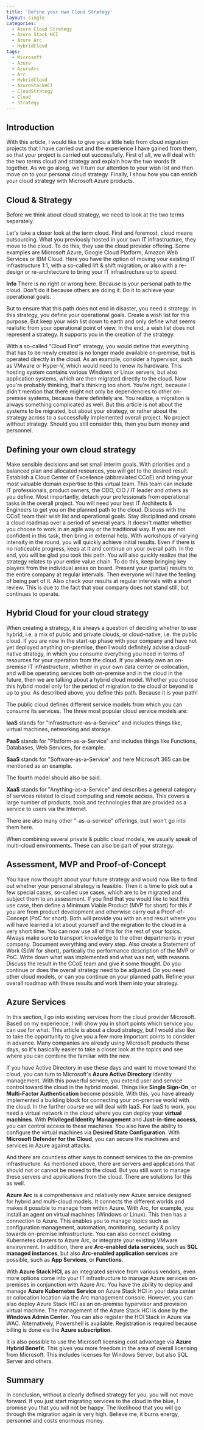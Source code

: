 ```yaml
---
title: 'Define your own Cloud Strategy'
layout: single
categories:
  - Azure Cloud Strategy
  - Azure Stack HCI
  - Azure Arc
  - HybridCloud
tags:
  - Microsoft
  - Azure
  - AzureArc
  - Arc
  - HybridCloud
  - AzureStackHCI
  - CloudStrategy
  - Cloud
  - Strategy
---
```


## Introduction
With this article, I would like to give you a little help from cloud migration projects that I have carried out and the experience I have gained from them, so that your project is carried out successfully. First of all, we will deal with the two terms cloud and strategy and explain how the two words fit together. As we go along, we'll turn our attention to your wish list and then move on to your personal cloud strategy. Finally, I show how you can enrich your cloud strategy with Microsoft Azure products.

## Cloud & Strategy
Before we think about cloud strategy, we need to look at the two terms separately. 

Let's take a closer look at the term cloud. First and foremost, cloud means outsourcing. What you previously hosted in your own IT infrastructure, they move to the cloud. To do this, they use the cloud provider offering. Some examples are Microsoft Azure, Google Cloud Platform, Amazon Web Services or IBM Cloud. Here you have the option of moving your existing IT infrastructure 1:1, with a so-called lift & shift migration, or also with a re-design or re-architecture to bring your IT infrastructure up to speed.

**Info**
There is no right or wrong here. Because is your personal path to the cloud. Don't do it because others are doing it. Do it to achieve your operational goals.

But to ensure that this path does not end in disaster, you need a strategy. In this strategy, you define your operational goals. Create a wish list for this purpose. But keep your wish list down to earth and only define what seems realistic from your operational point of view. In the end, a wish list does not represent a strategy. It supports you in the creation of the strategy.

With a so-called "Cloud First" strategy, you would define that everything that has to be newly created is no longer made available on-premise, but is operated directly in the cloud. As an example, consider a hypervisor, such as VMware or Hyper-V, which would need to renew its hardware. This hosting system contains various Windows or Linux servers, but also application systems, which are then migrated directly to the cloud. Now you're probably thinking, that's thinking too short. You're right, because I didn't mention that there might not only be dependencies to other on-premise systems, because there definitely are. You realize, a migration is always something complicated as well. But this article is not about the systems to be migrated, but about your strategy, or rather about the strategy across to a successfully implemented overall project. No project without strategy. Should you still consider this, then you burn money and personnel.

## Defining your own cloud strategy
Make sensible decisions and set small interim goals. With priorities and a balanced plan and allocated resources, you will get to the desired result. Establish a Cloud Center of Excellence (abbreviated CCoE) and bring your most valuable domain expertise to this virtual team. This team can include IT professionals, product owners, the CDO, CIO / IT leader and others as you define. Most importantly, detach your professionals from operational tasks in the overall project. You will need your best IT Architects & Engineers to get you on the planned path to the cloud. Discuss with the CCoE team their wish list and operational goals. Stay disciplined and create a cloud roadmap over a period of several years. It doesn't matter whether you choose to work in an agile way or the traditional way. If you are not confident in this task, then bring in external help. With workshops of varying intensity in the round, you will quickly achieve initial results. Even if there is no noticeable progress, keep at it and continue on your overall path. In the end, you will be glad you took this path. You will also quickly realize that the strategy relates to your entire value chain. To do this, keep bringing key players from the individual areas on board. Present your (partial) results to the entire company at regular intervals. Then everyone will have the feeling of being part of it. Also check your results at regular intervals with a short review. This is due to the fact that your company does not stand still, but continues to operate.

## Hybrid Cloud for your cloud strategy
When creating a strategy, it is always a question of deciding whether to use hybrid, i.e. a mix of public and private clouds, or cloud-native, i.e. the public cloud. If you are now in the start-up phase with your company and have not yet deployed anything on-premise, then I would definitely advise a cloud-native strategy, in which you consume everything you need in terms of resources for your operation from the cloud. 
If you already own an on-premise IT infrastructure, whether in your own data center or colocation, and will be operating services both on-premise and in the cloud in the future, then we are talking about a hybrid cloud model. Whether you choose this hybrid model only for the period of migration to the cloud or beyond is up to you. As described above, you define this path. Because it is your path!

The public cloud defines different service models from which you can consume its services. The three most popular cloud service models are:

**IaaS** stands for "Infrastructure-as-a-Service" and includes things like, virtual machines, networking and storage.

**PaaS** stands for "Platform-as-a-Service" and includes things like Functions, Databases, Web Services, for example.

**SaaS** stands for "Software-as-a-Service" and here Microsoft 365 can be mentioned as an example.

The fourth model should also be said.

**XaaS** stands for "Anything-as-a-Service" and describes a general category of services related to cloud computing and remote access. This covers a large number of products, tools and technologies that are provided as a service to users via the Internet.

There are also many other "-as-a-service" offerings, but I won't go into them here. 

When combining several private & public cloud models, we usually speak of multi-cloud environments. These can also be part of your strategy. 

## Assessment, MVP and Proof-of-Concept
You have now thought about your future strategy and would now like to find out whether your personal strategy is feasible. Then it is time to pick out a few special cases, so-called use cases, which are to be migrated and subject them to an assessment. If you find that you would like to test this use case, then define a Minimum Viable Product (MVP for short) for this if you are from product development and otherwise carry out a Proof-of-Concept (PoC for short). Both will provide you with an end result where you will have learned a lot about yourself and the migration to the cloud in a very short time. You can now use all of this for the rest of your topics. Always make sure to transport knowledge to the other departments in your company. Document everything and every step. Also create a Statement of Work (SoW for short), partically the performance description of the MVP or PoC. Write down what was implemented and what was not, with reasons. Discuss the result in the CCoE team and give it some thought. Do you continue or does the overall strategy need to be adjusted. Do you need other cloud models, or can you continue on your planned path. Refine your overall roadmap with these results and work them into your strategy.

## Azure Services
In this section, I go into existing services from the cloud provider Microsoft. Based on my experience, I will show you in short points which service you can use for what. This article is about a cloud strategy, but I would also like to take the opportunity to give you a few more important points to consider in advance. Many companies are already using Microsoft products these days, so it's basically easier to take a closer look at the topics and see where you can combine the familiar with the new.

If you have Active Directory in use these days and want to move toward the cloud, you can turn to Microsoft's **Azure Active Directory** identity management. With this powerful service, you extend user and service control toward the cloud in the hybrid model. Things like **Single Sign-On**, or **Multi-Factor Authentication** become possible. With this, you have already implemented a building block for connecting your on-premise world with the cloud. In the further course we will deal with IaaS. For IaaS to work, you need a virtual network in the cloud where you can deploy your **virtual machines**. With **Privileged Identity Management** and **Just-in-time access**, you can control access to these machines. You also have the ability to configure the virtual machines via **Desired State Configuration**. With **Microsoft Defender for the Cloud**, you can secure the machines and services in Azure against attacks. 

And there are countless other ways to connect services to the on-premise infrastructure. As mentioned above, there are servers and applications that should not or cannot be moved to the cloud. But you still want to manage these servers and applications from the cloud. There are solutions for this as well.

**Azure Arc** is a comprehensive and relatively new Azure service designed for hybrid and multi-cloud models. It connects the different worlds and makes it possible to manage from within Azure. With Arc, for example, you install an agent on virtual machines (Windows or Linux). This then has a connection to Azure. This enables you to manage topics such as configuration management, automation, monitoring, security & policy towards on-premise infrastructure. You can also connect existing Kubernetes clusters to Azure Arc, or integrate your existing VMware environment. In addition, there are **Arc-enabled data services**, such as **SQL managed instances**, but also **Arc-enabled application services** are possible, such as **App Services**, or **Functions**.

With **Azure Stack HCI**, as an integrated service from various vendors, even more options come into your IT infrastructure to manage Azure services on-premises in conjunction with Azure Arc. You have the ability to deploy and manage **Azure Kubernetes Service** on Azure Stack HCI in your data center or colocation location via the Arc management console. However, you can also deploy Azure Stack HCI as an on-premise hypervisor and provision virtual machine. The management of the Azure Stack HCI is done by the **Windows Admin Center**. You can also register the HCI Stack in Azure via WAC. Alternatively, Powershell is available. Registration is required because billing is done via the **Azure subscription**.

It is also possible to use the Microsoft licensing cost advantage via **Azure Hybrid Benefit**. This gives you more freedom in the area of overall licensing from Microsoft. This includes licenses for Windows Server, but also SQL Server and others.

## Summary
In conclusion, without a clearly defined strategy for you, you will not move forward. If you just start migrating services to the cloud in the blue, I promise you that you will not be happy. The likelihood that you will go through the migration again is very high. Believe me, it burns energy, personnel and costs enormous money.
